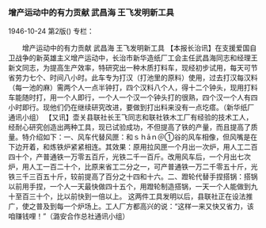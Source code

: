 ### 增产运动中的有力贡献  武昌海  王飞发明新工具

1946-10-24
第2版()
专栏：

　　增产运动中的有力贡献
    武昌海
    王飞发明新工具
    【本报长治讯】在支援爱国自卫战争的新英雄主义增产运动中，长治市新华造纸厂工会主任武昌海同志和经理王新文同志，为提高生产效率，特研究出一种木质打料车，现经初步试用，每天可节省劳力七个、时间八小时。此车专为打汉（打池里的原料）使用，过去打汉每汉料（每一池的麻）需两个人一点半钟打，四个汉料八个人，得十二个钟头，现用打料车能随时打，用一个人即行，一个人一个汉一个钟头打的很熟，四个汉一个人有四小时即行。现他们仍在继续研究改进，要做到打出料来没有一点圪瘩。（新华纸厂通讯小组）
    【又讯】壶关县联社长王飞同志和联社铁木工厂有经验的技术工人，经耐心研究创造出两种工具，现已试验成功，不但提高了铁的产量，而且提高了质量。特介绍如下：一、风车代替风匣：和ｓｈāｎ＠①谷的风车相像，但风嘴是在下边开着，和炼铁炉紧紧相连。其效果：原用拉风匣一个月出一次炉，用人工二百四十个，产普通铁一万零五百斤，光铁二千一百斤。改用风车后，一个月出七次炉，用人工一百二十个，比原来省工二分之一，可产普通铁一万二千零五十斤，光铁三千三百五十斤，较前提高了百分之十四和十六。二、蹬轮代替手捏搭锅：搭锅以前用手捏，一个人一天最快做四十五个，用蹬轮制造搭锅，一天一个人能做到九十至百三十个，比以前快到一倍以上。
    这两件工具发明以后，县联社正在设法推广，使之普及到每一个炉场上。工人厂方都高兴的说：“这样一来又快又省力，该咱赚钱哩！”（潞安合作总社通讯小组）
